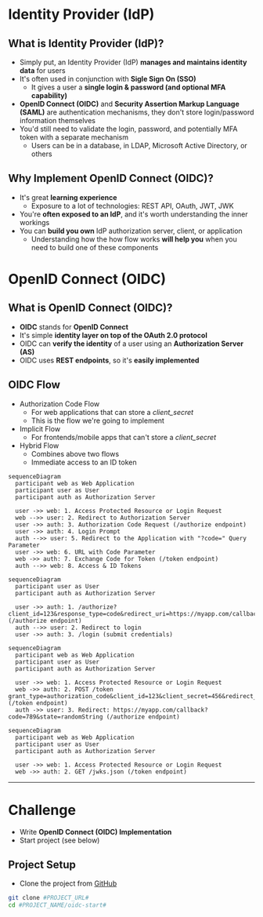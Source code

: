 # Identity Provider (IdP)

## What is Identity Provider (IdP)?

- Simply put, an Identity Provider (IdP) **manages and maintains identity data** for users
- It's often used in conjunction with **Sigle Sign On (SSO)**
  - It gives a user a **single login & password (and optional MFA capability)**
- **OpenID Connect (OIDC)** and **Security Assertion Markup Language (SAML)** are authentication mechanisms, they don't store login/password information themselves
- You'd still need to validate the login, password, and potentially MFA token with a separate mechanism
  - Users can be in a database, in LDAP, Microsoft Active Directory, or others

## Why Implement OpenID Connect (OIDC)?

- It's great **learning experience**
  - Exposure to a lot of technologies: REST API, OAuth, JWT, JWK
- You're **often exposed to an IdP**, and it's worth understanding the inner workings
- You can **build you own** IdP authorization server, client, or application
  - Understanding how the how flow works **will help you** when you need to build one of these components

# OpenID Connect (OIDC)

## What is OpenID Connect (OIDC)?

- **OIDC** stands for **OpenID Connect**
- It's simple **identity layer on top of the OAuth 2.0 protocol**
- OIDC can **verify the identity** of a user using an **Authorization Server (AS)**
- OIDC uses **REST endpoints**, so it's **easily implemented**

## OIDC Flow

- Authorization Code Flow
  - For web applications that can store a _client_secret_
  - This is the flow we're going to implement
- Implicit Flow
  - For frontends/mobile apps that can't store a _client_secret_
- Hybrid Flow
  - Combines above two flows
  - Immediate access to an ID token

```mermaid
sequenceDiagram
  participant web as Web Application
  participant user as User
  participant auth as Authorization Server

  user ->> web: 1. Access Protected Resource or Login Request
  web -->> user: 2. Redirect to Authorization Server
  user ->> auth: 3. Authorization Code Request (/authorize endpoint)
  user ->> auth: 4. Login Prompt
  auth -->> user: 5. Redirect to the Application with "?code=" Query Parameter
  user ->> web: 6. URL with Code Parameter
  web ->> auth: 7. Exchange Code for Token (/token endpoint)
  auth -->> web: 8. Access & ID Tokens
```

```mermaid
sequenceDiagram
  participant user as User
  participant auth as Authorization Server

  user ->> auth: 1. /authorize?client_id=123&response_type=code&redirect_uri=https://myapp.com/callback&scope=openid&state=randomString (/authorize endpoint)
  auth -->> user: 2. Redirect to login
  user ->> auth: 3. /login (submit credentials)
```

```mermaid
sequenceDiagram
  participant web as Web Application
  participant user as User
  participant auth as Authorization Server

  user ->> web: 1. Access Protected Resource or Login Request
  web ->> auth: 2. POST /token grant_type=authorization_code&client_id=123&client_secret=456&redirect_uri=https://myapp.com/callback&code=789 (/token endpoint)
  auth ->> user: 3. Redirect: https://myapp.com/callback?code=789&state=randomString (/authorize endpoint)
```

```mermaid
sequenceDiagram
  participant web as Web Application
  participant user as User
  participant auth as Authorization Server

  user ->> web: 1. Access Protected Resource or Login Request
  web ->> auth: 2. GET /jwks.json (/token endpoint)
```

---

# Challenge

- Write **OpenID Connect (OIDC) Implementation**
- Start project (see below)

## Project Setup

- Clone the project from [GitHub](https://github.com/wardviaene/golang-for-devops-course.git)

```bash
git clone #PROJECT_URL#
cd #PROJECT_NAME/oidc-start#
```
